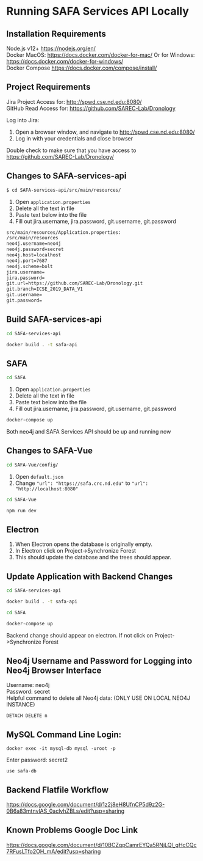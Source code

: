 # Running SAFA Services API Locally

## Installation Requirements
Node.js v12+ https://nodejs.org/en/ \
Docker MacOS: https://docs.docker.com/docker-for-mac/ Or for Windows: https://docs.docker.com/docker-for-windows/ \
Docker Compose https://docs.docker.com/compose/install/

## Project Requirements
Jira Project Access for: http://spwd.cse.nd.edu:8080/ \
GitHub Read Access for: https://github.com/SAREC-Lab/Dronology

Log into Jira:
 1. Open a browser window, and navigate to http://spwd.cse.nd.edu:8080/
 1. Log in with your credentials and close browser

Double check to make sure that you have access to https://github.com/SAREC-Lab/Dronology/

## Changes to SAFA-services-api
```bash
$ cd SAFA-services-api/src/main/resources/
```

1. Open `application.properties`
1. Delete all the text in file
1. Paste text below into the file
1. Fill out jira.username, jira.password, git.username, git.password
 
```bash
src/main/resources/Application.properties:
/src/main/resources
neo4j.username=neo4j
neo4j.password=secret
neo4j.host=localhost
neo4j.port=7687
neo4j.scheme=bolt
jira.username=
jira.password=
git.url=https://github.com/SAREC-Lab/Dronology.git
git.branch=ICSE_2019_DATA_V1
git.username=
git.password=
```
## Build SAFA-services-api
```bash
cd SAFA-services-api
```

```bash
docker build . -t safa-api
```

## SAFA
```bash
cd SAFA
```

1. Open `application.properties`
1. Delete all the text in file
1. Paste text below into the file
1. Fill out jira.username, jira.password, git.username, git.password
 
```bash
docker-compose up
```

Both neo4j and SAFA Services API should be up and running now

## Changes to SAFA-Vue
```bash
cd SAFA-Vue/config/
```
1. Open `default.json`
1. Change `"url": "https://safa.crc.nd.edu"` to `"url": "http://localhost:8080"`

```bash
cd SAFA-Vue
```

```bash
npm run dev
```

## Electron

1. When Electron opens the database is originally empty.
1. In Electron click on Project->Synchronize Forest
1. This should update the database and the trees should appear.

## Update Application with Backend Changes
```bash
cd SAFA-services-api
```
```bash
docker build . -t safa-api
```
```bash
cd SAFA
```

```bash
docker-compose up
```
Backend change should appear on electron. If not click on Project->Synchronize Forest

## Neo4j Username and Password for Logging into Neo4j Browser Interface
Username: neo4j \
Password: secret \
Helpful command to delete all Neo4j data: (ONLY USE ON LOCAL NEO4J INSTANCE)
```MATCH (n)
DETACH DELETE n
```

## MySQL Command Line Login:
```
docker exec -it mysql-db mysql -uroot -p
```
Enter password: secret2
```
use safa-db
```

## Backend Flatfile Workflow
https://docs.google.com/document/d/1z2j8eH8UfnCP5d9z2G-0B6a83mtnvlAS_0aclvhZBLs/edit?usp=sharing

## Known Problems Google Doc Link

https://docs.google.com/document/d/10BCZqpCamrEYQa5RNjLQl_gHcCQc7RFusLTfo2OH_mA/edit?usp=sharing

